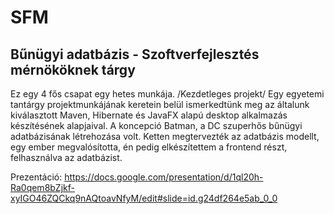 # SFM
Bűnügyi adatbázis - Szoftverfejlesztés mérnököknek tárgy
--------------------------------------------------------
Ez egy 4 fős csapat egy hetes munkája. /Kezdetleges projekt/
Egy egyetemi tantárgy projektmunkájának keretein belül ismerkedtünk meg az általunk kiválasztott Maven, Hibernate és JavaFX alapú desktop alkalmazás készítésének alapjaival.
A koncepció Batman, a DC szuperhős bűnügyi adatbázisának létrehozása volt.
Ketten megtervezték az adatbázis modellt, egy ember megvalósította, én pedig elkészítettem a frontend részt, felhasználva az adatbázist.

Prezentáció:
https://docs.google.com/presentation/d/1ql20h-Ra0qem8bZjkf-xyIGO46ZQCkq9nAQtoavNfyM/edit#slide=id.g24df264e5ab_0_0
